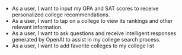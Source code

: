 - As a user, I want to input my GPA and SAT scores to receive personalized college recommendations.
- As a user, I want to tap on a college to view its rankings and other relevant information.
- As a user, I want to ask questions and receive intelligent responses generated by OpenAI to assist in my college search process.
- As a user, I want to add favorite colleges to my college list